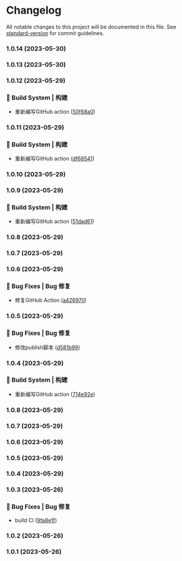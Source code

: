 # Changelog

All notable changes to this project will be documented in this file. See [standard-version](https://github.com/conventional-changelog/standard-version) for commit guidelines.

### 1.0.14 (2023-05-30)

### 1.0.13 (2023-05-30)

### 1.0.12 (2023-05-29)


### 👷‍ Build System | 构建

* 重新编写GitHub action ([50f68a0](https://github.com/UzumakiHan/vue-pithy-calendar-rebuild/commit/50f68a02d68b7bb94e8306e4c5584de25287b34b))

### 1.0.11 (2023-05-29)


### 👷‍ Build System | 构建

* 重新编写GitHub action ([df68541](https://github.com/UzumakiHan/vue-pithy-calendar-rebuild/commit/df68541d382f6eb33aecec03925a90731c6ac09d))

### 1.0.10 (2023-05-29)

### 1.0.9 (2023-05-29)


### 👷‍ Build System | 构建

* 重新编写GitHub action ([51dad61](https://github.com/UzumakiHan/vue-pithy-calendar-rebuild/commit/51dad61b28c4595b7fe35fa1a7f1b1adaeb20a26))

### 1.0.8 (2023-05-29)

### 1.0.7 (2023-05-29)

### 1.0.6 (2023-05-29)


### 🐛 Bug Fixes | Bug 修复

* 修复GitHub Action ([a426970](https://github.com/UzumakiHan/vue-pithy-calendar-rebuild/commit/a42697099f2bbe1096c5cbed17536f760d9c2234))

### 1.0.5 (2023-05-29)


### 🐛 Bug Fixes | Bug 修复

* 修改publish脚本 ([d581b99](https://github.com/UzumakiHan/vue-pithy-calendar-rebuild/commit/d581b99a2f994653fe4c2346c9ef9f0d32312a22))

### 1.0.4 (2023-05-29)


### 👷‍ Build System | 构建

* 重新编写GitHub action ([714e92e](https://github.com/UzumakiHan/vue-pithy-calendar-rebuild/commit/714e92ebea7e27ba677c738fabf8dafcb54d1352))

### 1.0.8 (2023-05-29)

### 1.0.7 (2023-05-29)

### 1.0.6 (2023-05-29)

### 1.0.5 (2023-05-29)

### 1.0.4 (2023-05-29)

### 1.0.3 (2023-05-26)


### 🐛 Bug Fixes | Bug 修复

* build CI ([9fa8e1f](https://github.com/UzumakiHan/vue-pithy-calendar-rebuild/commit/9fa8e1f459fa1a0af7239b3c680aa46c30e4b655))

### 1.0.2 (2023-05-26)

### 1.0.1 (2023-05-26)
